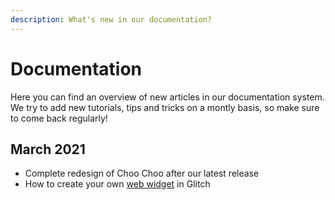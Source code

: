 ```yaml
---
description: What's new in our documentation?
---
```


# Documentation

Here you can find an overview of new articles in our documentation system. We try to add new tutorials, tips and tricks on a montly basis, so make sure to come back regularly! 

## March 2021

* Complete redesign of Choo Choo after our latest release 
* How to create your own [web widget](https://docs.chatlayer.ai/tutorials-1/web-widget-demo-page) in Glitch 




